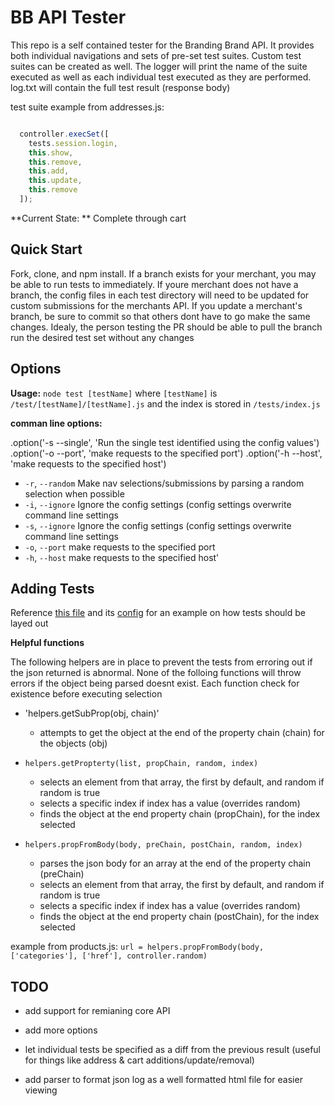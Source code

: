 # BB API Tester

This repo is a self contained tester for the Branding Brand API. It provides both individual navigations and sets of pre-set test suites. Custom test suites can be created as well. The logger will print the name of the suite executed as well as each individual test executed as they are performed. log.txt will contain the full test result (response body)

test suite example from addresses.js: 
```javascript

  controller.execSet([
    tests.session.login,
    this.show,
    this.remove,
    this.add,
    this.update,
    this.remove
  ]);
```

**Current State: **  Complete through cart

## Quick Start

Fork, clone, and npm install. If a branch exists for your merchant, you may be able to run tests to immediately. If youre merchant does not have a branch, the config files in each test directory will need to be updated for custom submissions for the merchants API. If you update a merchant's branch, be sure to commit so that others dont have to go make the same changes. Idealy, the person testing the PR should be able to pull the branch run the desired test set without any changes

## Options

**Usage:** `node test [testName]`
    where `[testName]` is `/test/[testName]/[testName].js` and the index is stored in `/tests/index.js`

**comman line options:** 

  .option('-s  --single',  'Run the single test identified using the config values')
  .option('-o  --port',       'make requests to the specified port')
  .option('-h  --host',    'make requests to the specified host')
  
* `-r`, `--random`  Make nav selections/submissions by parsing a random selection when possible
* `-i`, `--ignore`  Ignore the config settings (config settings overwrite command line settings
* `-s`, `--ignore`  Ignore the config settings (config settings overwrite command line settings
* `-o`, `--port`    make requests to the specified port
* `-h`, `--host`    make requests to the specified host'
  
## Adding Tests
  
Reference [this file](https://github.com/johnhof/BB_API_Tester/blob/master/tests/custom/custom.js) and its [config](https://github.com/johnhof/BB_API_Tester/blob/master/tests/custom/config.json) for an example on how tests should be layed out

**Helpful functions**

The following helpers are in place to prevent the tests from erroring out if the json returned is abnormal. None of the folloing functions will throw errors if the object being parsed doesnt exist. Each function check for existence before executing selection

  * 'helpers.getSubProp(obj, chain)'
    * attempts to get the object at the end of the property chain (chain) for the objects (obj)

  * `helpers.getPropterty(list, propChain, random, index)`
    * selects an element from that array, the first by default, and random if random is true
    * selects a specific index if index has a value (overrides random)
    * finds the object at the end property chain (propChain), for the index selected
    
  * `helpers.propFromBody(body, preChain, postChain, random, index)`
    * parses the json body for an array at the end of the property chain (preChain)
    * selects an element from that array, the first by default, and random if random is true
    * selects a specific index if index has a value (overrides random)
    * finds the object at the end property chain (postChain), for the index selected
    
example from products.js: `url = helpers.propFromBody(body, ['categories'], ['href'], controller.random)`

## TODO

* add support for remianing core API

* add more options

* let individual tests be specified as a diff from the previous result (useful for things like address & cart additions/update/removal)

* add parser to format json log as a well formatted html file for easier viewing